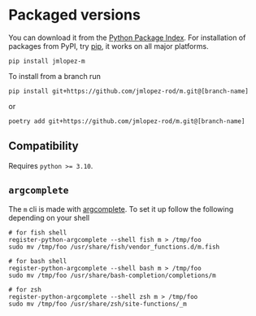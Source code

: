 # Packaged versions

You can download it from the [Python Package Index][pypi]. For installation of
packages from PyPI, try [pip], it works on all major platforms.

```shell
pip install jmlopez-m
```

To install from a branch run

```shell
pip install git+https://github.com/jmlopez-rod/m.git@[branch-name]
```

or

```
poetry add git+https://github.com/jmlopez-rod/m.git@[branch-name]
```

## Compatibility

Requires `python >= 3.10`.

## `argcomplete`

The `m` cli is made with [argcomplete]. To set it up follow the following
depending on your shell

```shell
# for fish shell
register-python-argcomplete --shell fish m > /tmp/foo
sudo mv /tmp/foo /usr/share/fish/vendor_functions.d/m.fish

# for bash shell
register-python-argcomplete --shell bash m > /tmp/foo
sudo mv /tmp/foo /usr/share/bash-completion/completions/m

# for zsh
register-python-argcomplete --shell zsh m > /tmp/foo
sudo mv /tmp/foo /usr/share/zsh/site-functions/_m
```

[pypi]: https://pypi.org/project/jmlopez-m/
[pip]: https://pip.pypa.io/en/stable/installation/
[argcomplete]: https://pypi.org/project/argcomplete/
